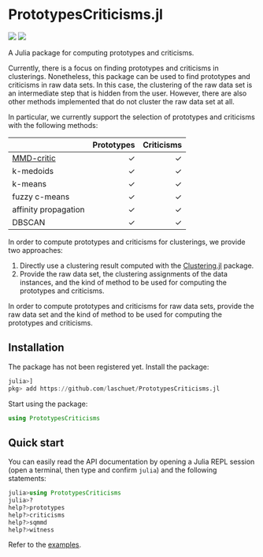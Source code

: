 # PrototypesCriticisms.jl

[![][action-img]][action-url]
[![][codecov-img]][codecov-url]

[action-img]: https://github.com/laschuet/PrototypesCriticisms.jl/actions/workflows/CI.yml/badge.svg?branch=main
[action-url]: https://github.com/laschuet/PrototypesCriticisms.jl/actions/workflows/CI.yml?query=branch%3Amain
[codecov-img]: https://codecov.io/gh/laschuet/PrototypesCriticisms.jl/branch/main/graph/badge.svg
[codecov-url]: https://codecov.io/gh/laschuet/PrototypesCriticisms.jl

A Julia package for computing prototypes and criticisms.

Currently, there is a focus on finding prototypes and criticisms in clusterings.
Nonetheless, this package can be used to find prototypes and criticisms in raw
data sets. In this case, the clustering of the raw data set is an intermediate
step that is hidden from the user. However, there are also other methods
implemented that do not cluster the raw data set at all.

In particular, we currently support the selection of prototypes and criticisms
with the following methods:

|                             | Prototypes | Criticisms |
|-----------------------------|-----------:|-----------:|
| [MMD-critic][mmdcritic-url] | ✓          | ✓          |
| k-medoids                   | ✓          | ✓          |
| k-means                     | ✓          | ✓          |
| fuzzy c-means               | ✓          | ✓          |
| affinity propagation        | ✓          | ✓          |
| DBSCAN                      | ✓          | ✓          |

In order to compute prototypes and criticisms for clusterings, we provide two approaches:
1. Directly use a clustering result computed with the
    [Clustering.jl][clustering.jl-url] package.
2. Provide the raw data set, the clustering assignments of the data instances,
    and the kind of method to be used for computing the prototypes and criticisms.

In order to compute prototypes and criticisms for raw data sets, provide the raw
data set and the kind of method to be used for computing the prototypes and criticisms.

[mmdcritic-url]: https://dl.acm.org/doi/10.5555/3157096.3157352
[clustering.jl-url]: https://github.com/JuliaStats/Clustering.jl

## Installation

The package has not been registered yet. Install the package:
```julia
julia>]
pkg> add https://github.com/laschuet/PrototypesCriticisms.jl
```

Start using the package:
```julia
using PrototypesCriticisms
```

## Quick start

You can easily read the API documentation by opening a Julia REPL session (open a
terminal, then type and confirm `julia`) and the following statements:
```julia
julia>using PrototypesCriticisms
julia>?
help?>prototypes
help?>criticisms
help?>sqmmd
help?>witness
```

Refer to the [examples](examples).
